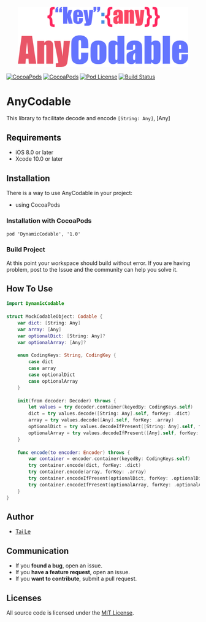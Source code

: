 <p align="center" >
  <img src="icon.png" title="AnyCodable logo" width='444' float=left>
</p>

[![CocoaPods](https://img.shields.io/cocoapods/p/AnyCodable.svg)](https://cocoapods.org/pods/AnyCodable)
[![CocoaPods](https://img.shields.io/cocoapods/v/AnyCodable.svg)](http://cocoapods.org/pods/AnyCodable)
[![Pod License](https://cocoapod-badges.herokuapp.com/l/AnyCodable/badge.png)](https://www.apache.org/licenses/LICENSE-2.0.html)
[![Build Status](https://travis-ci.org/levantAJ/AnyCodable.svg?branch=master)](https://travis-ci.org/levantAJ/AnyCodable)

# AnyCodable
This library to facilitate decode and encode `[String: Any]`, [Any]

## Requirements

- iOS 8.0 or later
- Xcode 10.0 or later

## Installation
There is a way to use AnyCodable in your project:

- using CocoaPods

### Installation with CocoaPods

```
pod 'DynamicCodable', '1.0'
```
### Build Project

At this point your workspace should build without error. If you are having problem, post to the Issue and the
community can help you solve it.

## How To Use

```swift
import DynamicCodable

struct MockCodableObject: Codable {
    var dict: [String: Any]
    var array: [Any]
    var optionalDict: [String: Any]?
    var optionalArray: [Any]?

    enum CodingKeys: String, CodingKey {
        case dict
        case array
        case optionalDict
        case optionalArray
    }

    init(from decoder: Decoder) throws {
        let values = try decoder.container(keyedBy: CodingKeys.self)
        dict = try values.decode([String: Any].self, forKey: .dict)
        array = try values.decode([Any].self, forKey: .array)
        optionalDict = try values.decodeIfPresent([String: Any].self, forKey: .optionalDict)
        optionalArray = try values.decodeIfPresent([Any].self, forKey: .optionalArray)
    }

    func encode(to encoder: Encoder) throws {
        var container = encoder.container(keyedBy: CodingKeys.self)
        try container.encode(dict, forKey: .dict)
        try container.encode(array, forKey: .array)
        try container.encodeIfPresent(optionalDict, forKey: .optionalDict)
        try container.encodeIfPresent(optionalArray, forKey: .optionalArray)
    }
}

```

## Author
- [Tai Le](https://github.com/levantAJ)

## Communication
- If you **found a bug**, open an issue.
- If you **have a feature request**, open an issue.
- If you **want to contribute**, submit a pull request.

## Licenses

All source code is licensed under the [MIT License](https://raw.githubusercontent.com/levantAJ/AnyCodable/master/LICENSE).
